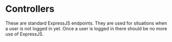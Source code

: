 # Controllers
These are standard ExpressJS endpoints. They are used for situations when a user
 is not logged in yet. Once a user is logged 
in there should be no more use of ExpressJS.